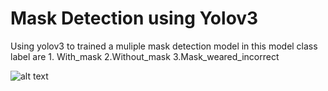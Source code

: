 # Mask Detection using Yolov3

Using yolov3 to trained a muliple mask detection model in this model class label are 1. With_mask 2.Without_mask 3.Mask_weared_incorrect 

![alt text]()
